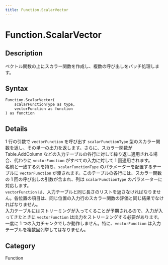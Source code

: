 ```yaml
---
title: Function.ScalarVector
---
```


# Function.ScalarVector


## Description

ベクトル関数の上にスカラー関数を作成し、複数の呼び出しをバッチ処理します。


## Syntax

```powerquery
Function.ScalarVector(
    scalarFunctionType as type,
    vectorFunction as function
) as function
```


## Details

1 行の引数で <code>vectorFunction</code> を呼び出す <code>scalarFunctionType</code> 型のスカラー関数を返し、その単一の出力を返します。さらに、スカラー関数が Table.AddColumn などの入力テーブルの各行に対して繰り返し適用される場合、代わりに <code>vectorFunction</code> がすべての入力に対して 1 回適用されます。<br />名前と一致する列を持ち、<code>scalarFunctionType</code> のパラメーターを配置するテーブルに <code>vectorFunction</code> が渡されます。このテーブルの各行には、スカラー関数の 1 回の呼び出しの引数が含まれ、列は <code>scalarFunctionType</code> のパラメーターに対応します。<br /><code>vectorFunction</code> は、入力テーブルと同じ長さのリストを返さなければなりません。各位置の項目は、同じ位置の入力行のスカラー関数の評価と同じ結果でなければなりません。<br />入力テーブルにはストリーミングが入ってくることが予期されるので、入力が入ってきたときに <code>vectorFunction</code> は出力をストリーミングする必要があります。一度に 1 つの入力チャンクでしか動作しません。特に、<code>vectorFunction</code> は入力テーブルを複数回列挙してはなりません。<br />



## Category
Function
